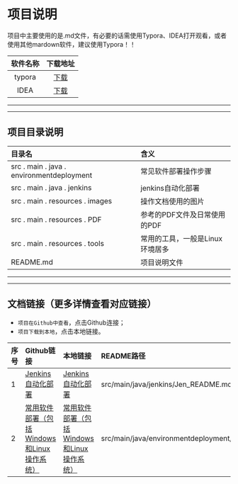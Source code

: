 # 项目说明
项目中主要使用的是.md文件，有必要的话需使用Typora、IDEA打开观看，或者使用其他mardown软件，建议使用Typora！！

软件名称|下载地址
:---:|:---:
typora|[下载](https://www.typora.io/#windows)
IDEA|[下载](https://www.jetbrains.com/idea/download/#section=windows)

---
---
## 项目目录说明
目录名|含义
:----|:---
src . main . java . environmentdeployment|常见软件部署操作步骤
src . main . java . jenkins|jenkins自动化部署
src . main . resources . images |操作文档使用的图片
src . main . resources . PDF |参考的PDF文件及日常使用的PDF
src . main . resources . tools |常用的工具，一般是Linux环境居多
README.md|项目说明文件

---
---
## 文档链接（更多详情查看对应链接）
* `项目在Github中查看`，点击Github连接；
* `项目下载到本地`，点击本地链接。

序号|Github链接|本地链接|README路径
:---|:---|:---|:---
1|[Jenkins自动化部署](https://github.com/ZHoodLum/software-architect/blob/master/src/main/java/jenkins/Jen_README.md)|[Jenkins自动化部署](src/main/java/jenkins/JenREADME.md)|src/main/java/jenkins/Jen_README.md
2|[常用软件部署（包括Windows和Linux操作系统）](https://github.com/ZHoodLum/software-architect/blob/master/src/main/java/jenkins/Env_README.md)|[常用软件部署（包括Windows和Linux操作系统）](src/main/java/environmentdeployment/EnvREADME.md)|src/main/java/environmentdeployment/Env_README.md



